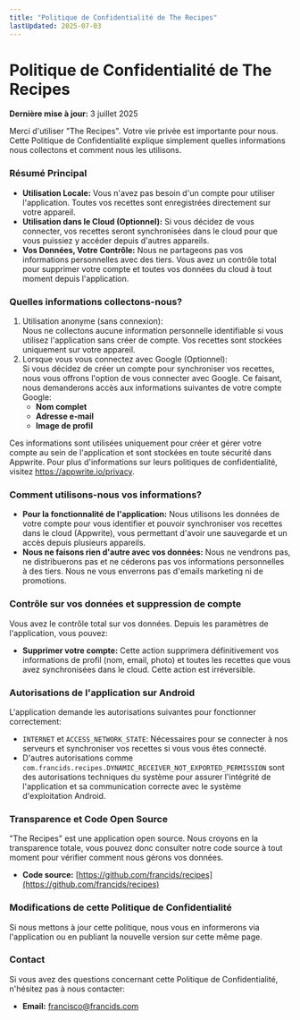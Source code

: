 ```yaml
---
title: "Politique de Confidentialité de The Recipes"
lastUpdated: 2025-07-03
---
```


# **Politique de Confidentialité de The Recipes**

**Dernière mise à jour:** 3 juillet 2025

Merci d'utiliser "The Recipes". Votre vie privée est importante pour nous. Cette Politique de Confidentialité explique simplement quelles informations nous collectons et comment nous les utilisons.

### **Résumé Principal**

- **Utilisation Locale:** Vous n'avez pas besoin d'un compte pour utiliser l'application. Toutes vos recettes sont enregistrées directement sur votre appareil.
- **Utilisation dans le Cloud (Optionnel):** Si vous décidez de vous connecter, vos recettes seront synchronisées dans le cloud pour que vous puissiez y accéder depuis d'autres appareils.
- **Vos Données, Votre Contrôle:** Nous ne partageons pas vos informations personnelles avec des tiers. Vous avez un contrôle total pour supprimer votre compte et toutes vos données du cloud à tout moment depuis l'application.

### **Quelles informations collectons-nous?**

1. Utilisation anonyme (sans connexion):  
   Nous ne collectons aucune information personnelle identifiable si vous utilisez l'application sans créer de compte. Vos recettes sont stockées uniquement sur votre appareil.
2. Lorsque vous vous connectez avec Google (Optionnel):  
   Si vous décidez de créer un compte pour synchroniser vos recettes, nous vous offrons l'option de vous connecter avec Google. Ce faisant, nous demanderons accès aux informations suivantes de votre compte Google:
   - **Nom complet**
   - **Adresse e-mail**
   - **Image de profil**

Ces informations sont utilisées uniquement pour créer et gérer votre compte au sein de l'application et sont stockées en toute sécurité dans Appwrite. Pour plus d'informations sur leurs politiques de confidentialité, visitez https://appwrite.io/privacy.

### **Comment utilisons-nous vos informations?**

- **Pour la fonctionnalité de l'application:** Nous utilisons les données de votre compte pour vous identifier et pouvoir synchroniser vos recettes dans le cloud (Appwrite), vous permettant d'avoir une sauvegarde et un accès depuis plusieurs appareils.
- **Nous ne faisons rien d'autre avec vos données:** Nous ne vendrons pas, ne distribuerons pas et ne céderons pas vos informations personnelles à des tiers. Nous ne vous enverrons pas d'emails marketing ni de promotions.

### **Contrôle sur vos données et suppression de compte**

Vous avez le contrôle total sur vos données. Depuis les paramètres de l'application, vous pouvez:

- **Supprimer votre compte:** Cette action supprimera définitivement vos informations de profil (nom, email, photo) et toutes les recettes que vous avez synchronisées dans le cloud. Cette action est irréversible.

### **Autorisations de l'application sur Android**

L'application demande les autorisations suivantes pour fonctionner correctement:

- `INTERNET` et `ACCESS_NETWORK_STATE`: Nécessaires pour se connecter à nos serveurs et synchroniser vos recettes si vous vous êtes connecté.
- D'autres autorisations comme `com.francids.recipes.DYNAMIC_RECEIVER_NOT_EXPORTED_PERMISSION` sont des autorisations techniques du système pour assurer l'intégrité de l'application et sa communication correcte avec le système d'exploitation Android.

### **Transparence et Code Open Source**

"The Recipes" est une application open source. Nous croyons en la transparence totale, vous pouvez donc consulter notre code source à tout moment pour vérifier comment nous gérons vos données.

- **Code source:** [https://github.com/francids/recipes](https://github.com/francids/recipes)

### **Modifications de cette Politique de Confidentialité**

Si nous mettons à jour cette politique, nous vous en informerons via l'application ou en publiant la nouvelle version sur cette même page.

### **Contact**

Si vous avez des questions concernant cette Politique de Confidentialité, n'hésitez pas à nous contacter:

- **Email:** francisco@francids.com
